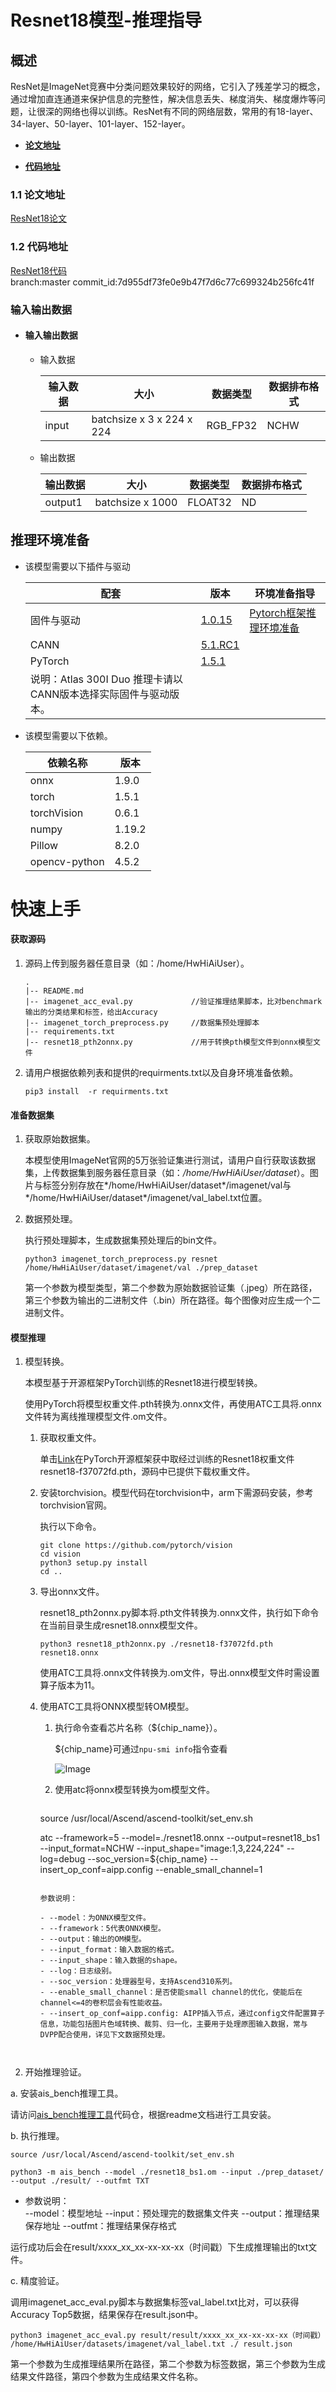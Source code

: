 # Resnet18模型-推理指导

## 概述

 ResNet是ImageNet竞赛中分类问题效果较好的网络，它引入了残差学习的概念，通过增加直连通道来保护信息的完整性，解决信息丢失、梯度消失、梯度爆炸等问题，让很深的网络也得以训练。ResNet有不同的网络层数，常用的有18-layer、34-layer、50-layer、101-layer、152-layer。 

-   **[论文地址](#11-论文地址)**  

-   **[代码地址](#12-代码地址)**  

### 1.1 论文地址
[ResNet18论文](https://arxiv.org/pdf/1512.03385.pdf)  

### 1.2 代码地址
[ResNet18代码](https://github.com/pytorch/vision/blob/master/torchvision/models/resnet.py)  
branch:master
commit_id:7d955df73fe0e9b47f7d6c77c699324b256fc41f

### 输入输出数据

- #### 输入输出数据

  - 输入数据

    | 输入数据 | 大小                      | 数据类型 | 数据排布格式 |
    | -------- | ------------------------- | -------- | ------------ |
    | input    | batchsize x 3 x 224 x 224 | RGB_FP32 | NCHW         |

  - 输出数据

    | 输出数据 | 大小             | 数据类型 | 数据排布格式 |
    | -------- | ---------------- | -------- | ------------ |
    | output1  | batchsize x 1000 | FLOAT32  | ND           |


## 推理环境准备

- 该模型需要以下插件与驱动

  | 配套                                                         | 版本                                                         | 环境准备指导                                                 |
  | ------------------------------------------------------------ | ------------------------------------------------------------ | ------------------------------------------------------------ |
  | 固件与驱动                                                   | [1.0.15](https://www.hiascend.com/hardware/firmware-drivers?tag=commercial) | [Pytorch框架推理环境准备](https://www.hiascend.com/document/detail/zh/ModelZoo/pytorchframework/pies) |
  | CANN                                                         | [5.1.RC1](https://www.hiascend.com/software/cann/commercial?version=5.1.RC1) |                                                              |
  | PyTorch                                                      | [1.5.1](https://github.com/pytorch/pytorch/tree/v1.5.1)      |                                                              |
  | 说明：Atlas 300I Duo 推理卡请以CANN版本选择实际固件与驱动版本。 |                                                              |                                                              |

- 该模型需要以下依赖。

  | 依赖名称      | 版本   |
  | ------------- | ------ |
  | onnx          | 1.9.0  |
  | torch         | 1.5.1  |
  | torchVision   | 0.6.1  |
  | numpy         | 1.19.2 |
  | Pillow        | 8.2.0  |
  | opencv-python | 4.5.2  |



# 快速上手

#### 获取源码

1. 源码上传到服务器任意目录（如：/home/HwHiAiUser）。

   ```
   .
   |-- README.md
   |-- imagenet_acc_eval.py             //验证推理结果脚本，比对benchmark输出的分类结果和标签，给出Accuracy
   |-- imagenet_torch_preprocess.py     //数据集预处理脚本
   |-- requirements.txt
   |-- resnet18_pth2onnx.py             //用于转换pth模型文件到onnx模型文件
   ```
   
   

2. 请用户根据依赖列表和提供的requirments.txt以及自身环境准备依赖。

   ```
   pip3 install  -r requirments.txt
   ```
   

#### 准备数据集

1. 获取原始数据集。

   本模型使用ImageNet官网的5万张验证集进行测试，请用户自行获取该数据集，上传数据集到服务器任意目录（如：*/home/HwHiAiUser/dataset*）。图片与标签分别存放在*/home/HwHiAiUser/dataset*/imagenet/val与*/home/HwHiAiUser/dataset*/imagenet/val_label.txt位置。
   

2. 数据预处理。

   执行预处理脚本，生成数据集预处理后的bin文件。

   ```
   python3 imagenet_torch_preprocess.py resnet /home/HwHiAiUser/dataset/imagenet/val ./prep_dataset
   ```

   第一个参数为模型类型，第二个参数为原始数据验证集（.jpeg）所在路径，第三个参数为输出的二进制文件（.bin）所在路径。每个图像对应生成一个二进制文件。

   

#### 模型推理

1. 模型转换。

   本模型基于开源框架PyTorch训练的Resnet18进行模型转换。

   使用PyTorch将模型权重文件.pth转换为.onnx文件，再使用ATC工具将.onnx文件转为离线推理模型文件.om文件。

   1. 获取权重文件。

      单击[Link](https://download.pytorch.org/models/resnet18-f37072fd.pth)在PyTorch开源框架获中取经过训练的Resnet18权重文件resnet18-f37072fd.pth，源码中已提供下载权重文件。

   2. 安装torchvision。模型代码在torchvision中，arm下需源码安装，参考torchvision官网。

      执行以下命令。

      ```shell
      git clone https://github.com/pytorch/vision
      cd vision
      python3 setup.py install
      cd ..
      ```

   3. 导出onnx文件。

      resnet18_pth2onnx.py脚本将.pth文件转换为.onnx文件，执行如下命令在当前目录生成resnet18.onnx模型文件。

      ```shell
      python3 resnet18_pth2onnx.py ./resnet18-f37072fd.pth resnet18.onnx
      ```

      使用ATC工具将.onnx文件转换为.om文件，导出.onnx模型文件时需设置算子版本为11。

      

   4. 使用ATC工具将ONNX模型转OM模型。

      1. 执行命令查看芯片名称（${chip_name}）。

         ${chip_name}可通过`npu-smi info`指令查看

          ![Image](https://gitee.com/ascend/ModelZoo-PyTorch/raw/master/ACL_PyTorch/images/310P3.png)

      2. 使用atc将onnx模型转换为om模型文件。
   
         ```shell
      source /usr/local/Ascend/ascend-toolkit/set_env.sh
         
      atc --framework=5 --model=./resnet18.onnx --output=resnet18_bs1 --input_format=NCHW --input_shape="image:1,3,224,224" --log=debug --soc_version=${chip_name} --insert_op_conf=aipp.config --enable_small_channel=1
         ```
   
         参数说明：

         - --model：为ONNX模型文件。
      - --framework：5代表ONNX模型。
         - --output：输出的OM模型。
      - --input_format：输入数据的格式。
         - --input_shape：输入数据的shape。
      - --log：日志级别。
         - --soc_version：处理器型号，支持Ascend310系列。
      - --enable_small_channel：是否使能small channel的优化，使能后在channel<=4的卷积层会有性能收益。
         - --insert_op_conf=aipp.config: AIPP插入节点，通过config文件配置算子信息，功能包括图片色域转换、裁剪、归一化，主要用于处理原图输入数据，常与DVPP配合使用，详见下文数据预处理。

   

2. 开始推理验证。

a.  安装ais_bench推理工具。

请访问[ais_bench推理工具](https://gitee.com/ascend/tools/tree/master/ais-bench_workload/tool/ais_bench)代码仓，根据readme文档进行工具安装。

b.  执行推理。

```shell
source /usr/local/Ascend/ascend-toolkit/set_env.sh
    
python3 -m ais_bench --model ./resnet18_bs1.om --input ./prep_dataset/ --output ./result/ --outfmt TXT
```

-   参数说明：   
    --model：模型地址
    --input：预处理完的数据集文件夹
    --output：推理结果保存地址
    --outfmt：推理结果保存格式

运行成功后会在result/xxxx_xx_xx-xx-xx-xx（时间戳）下生成推理输出的txt文件。


c.  精度验证。

调用imagenet_acc_eval.py脚本与数据集标签val_label.txt比对，可以获得Accuracy Top5数据，结果保存在result.json中。

```shell
python3 imagenet_acc_eval.py result/result/xxxx_xx_xx-xx-xx-xx（时间戳） /home/HwHiAiUser/datasets/imagenet/val_label.txt ./ result.json
```

第一个参数为生成推理结果所在路径，第二个参数为标签数据，第三个参数为生成结果文件路径，第四个参数为生成结果文件名称。





